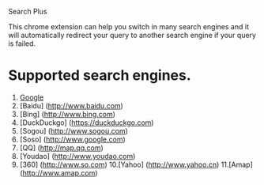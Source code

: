 Search Plus



This chrome extension can help you switch in many search engines 
and it will automatically redirect your query to another search engine if your query is failed.



# Supported search engines.

1. [Google](http://www.google.com)
2. [Baidu] (http://www.baidu.com)
3. [Bing] (http://www.bing.com)
4. [DuckDuckgo] (https://duckduckgo.com)
5. [Sogou] (http://www.sogou.com)
6. [Soso] (http://www.google.com)
7. [QQ] (http://map.qq.com)
8. [Youdao] (http://www.youdao.com)
9. [360] (http://www.so.com)
10.[Yahoo] (http://www.yahoo.cn)
11.[Amap] (http://www.amap.com)
